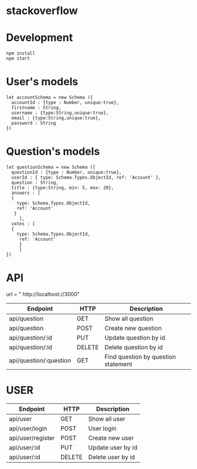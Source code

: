 # stackoverflow


# Development

```
npm install
npm start
```

# User's models

```
let accountSchema = new Schema ({
  accountId : {type : Number, unique:true},
  firstname : String,
  username : {type:String,unique:true},
  email : {type:String,unique:true},
  password : String
})
```

# Question's models

```
let questionSchema = new Schema ({
  questionId : {type : Number, unique:true},
  userId : { type: Schema.Types.ObjectId, ref: 'Account' },
  question : String,
  title : {type:String, min: 5, max: 20},
  answers : [
  {
    type: Schema.Types.ObjectId,
    ref: 'Account'
   }
     ],
  votes : [
  {
    type: Schema.Types.ObjectId,
     ref: 'Account'
     }
     ]
})
```

# API


url = " http://localhost://3000"

| Endpoint               | HTTP   | Description
|------------------------|--------|------------
| api/question           | GET    | Show all question
| api/question           | POST   | Create new question
| api/question/:id       | PUT    | Update question by id
| api/question/:id       | DELETE | Delete question by id
| api/question/:question | GET    | Find question by question statement


# USER


| Endpoint              | HTTP   | Description
|-----------------------|--------|------------
| api/user              | GET    | Show all user
| api/user/login        | POST   | User login
| api/user/register          | POST   | Create new user
| api/user/:id          | PUT    | Update user by id
| api/user/:id          | DELETE | Delete user by id

#
